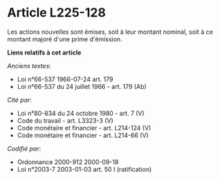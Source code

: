 # Article L225-128

Les actions nouvelles sont émises, soit à leur montant nominal, soit à ce montant majoré d'une prime d'émission.

**Liens relatifs à cet article**

_Anciens textes_:

  - Loi n°66-537 1966-07-24 art. 179
  - Loi n°66-537 du 24 juillet 1966 - art. 179 (Ab)

_Cité par_:

  - Loi n°80-834 du 24 octobre 1980 - art. 7 (V)
  - Code du travail - art. L3323-3 (V)
  - Code monétaire et financier - art. L214-124 (V)
  - Code monétaire et financier - art. L214-66 (V)

_Codifié par_:

  - Ordonnance 2000-912 2000-09-18
  - Loi n°2003-7 2003-01-03 art. 50 I (ratification)
